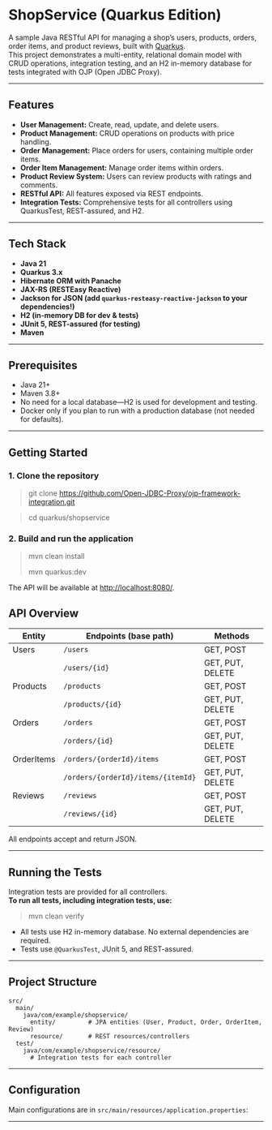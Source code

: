 # ShopService (Quarkus Edition)

A sample Java RESTful API for managing a shop’s users, products, orders, order items, and product reviews, built with [Quarkus](https://quarkus.io/).  
This project demonstrates a multi-entity, relational domain model with CRUD operations, integration testing, and an H2 in-memory database for tests integrated with OJP (Open JDBC Proxy).

---

## Features

- **User Management:** Create, read, update, and delete users.
- **Product Management:** CRUD operations on products with price handling.
- **Order Management:** Place orders for users, containing multiple order items.
- **Order Item Management:** Manage order items within orders.
- **Product Review System:** Users can review products with ratings and comments.
- **RESTful API:** All features exposed via REST endpoints.
- **Integration Tests:** Comprehensive tests for all controllers using QuarkusTest, REST-assured, and H2.

---

## Tech Stack

- **Java 21**
- **Quarkus 3.x**
- **Hibernate ORM with Panache**
- **JAX-RS (RESTEasy Reactive)**
- **Jackson for JSON (add `quarkus-resteasy-reactive-jackson` to your dependencies!)**
- **H2 (in-memory DB for dev & tests)**
- **JUnit 5, REST-assured (for testing)**
- **Maven**

---

## Prerequisites

- Java 21+
- Maven 3.8+
- No need for a local database—H2 is used for development and testing.
- Docker only if you plan to run with a production database (not needed for defaults).

---

## Getting Started

### 1. Clone the repository

>   git clone https://github.com/Open-JDBC-Proxy/ojp-framework-integration.git

>   cd quarkus/shopservice


### 2. Build and run the application

>  mvn clean install
> 
>  mvn quarkus:dev


The API will be available at [http://localhost:8080/](http://localhost:8080/).


## API Overview

| Entity     | Endpoints (base path)     | Methods             |
|------------|--------------------------|---------------------|
| Users      | `/users`                 | GET, POST           |
|            | `/users/{id}`            | GET, PUT, DELETE    |
| Products   | `/products`              | GET, POST           |
|            | `/products/{id}`         | GET, PUT, DELETE    |
| Orders     | `/orders`                | GET, POST           |
|            | `/orders/{id}`           | GET, PUT, DELETE    |
| OrderItems | `/orders/{orderId}/items`| GET, POST           |
|            | `/orders/{orderId}/items/{itemId}` | GET, PUT, DELETE |
| Reviews    | `/reviews`               | GET, POST           |
|            | `/reviews/{id}`          | GET, PUT, DELETE    |

All endpoints accept and return JSON.

---

## Running the Tests

Integration tests are provided for all controllers.  
**To run all tests, including integration tests, use:**

>  mvn clean verify


- All tests use H2 in-memory database. No external dependencies are required.
- Tests use `@QuarkusTest`, JUnit 5, and REST-assured.

---

## Project Structure

```
src/
  main/
    java/com/example/shopservice/
      entity/         # JPA entities (User, Product, Order, OrderItem, Review)
      resource/       # REST resources/controllers
  test/
    java/com/example/shopservice/resource/
      # Integration tests for each controller
```

---

## Configuration

Main configurations are in `src/main/resources/application.properties`:


---

